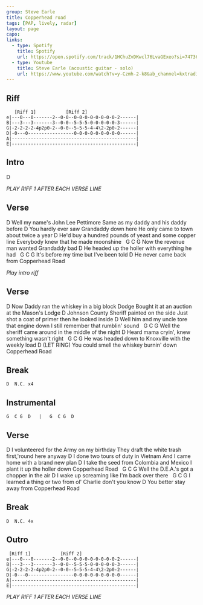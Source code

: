 ```yaml
---
group: Steve Earle
title: Copperhead road
tags: [PAP, lively, radar]
layout: page
capo: 
links: 
  - type: Spotify
    title: Spotify
    url: https://open.spotify.com/track/1HChuZvDKwcl76LvaGExeo?si=74736c6ea2cc439e
  - type: Youtube
    title: Steve Earle (acoustic guitar - solo)
    url: https://www.youtube.com/watch?v=y-Czmh-2-k8&ab_channel=kxtradio
---
```


##  Riff

```chordpro
   [Riff 1]           [Riff 2]
e|---0---0-------2--0-0--0-0-0-0-0-0-0-0-2------|
B|---3---3-------3--0-0--5-5-5-0-0-0-0-0-3------|
G|-2-2-2-2-4p2p0-2--0-0--5-5-5-4-4\2-2p0-2------|
D|-0---0-----------------0-0-0-0-0-0-0-0-0------|
A|----------------------------------------------|
E|----------------------------------------------|
```

## Intro

D

*PLAY RIFF 1 AFTER EACH VERSE LINE*

## Verse

D
Well my name's John Lee Pettimore
Same as my daddy and his daddy before
D
You hardly ever saw Grandaddy down here
He only came to town about twice a year
D
He'd buy a hundred pounds of yeast and some copper line
Everybody knew that he made moonshine
&nbsp;          G                  C       G
Now the revenue man wanted Grandaddy bad
D
He headed up the holler with everything he had
&nbsp;      G                  C         G
It's before my time but I've been told
D
He never came back from Copperhead Road

*Play intro riff*

## Verse

D
Now Daddy ran the whiskey in a big block Dodge
Bought it at an auction at the Mason's Lodge
D
Johnson County Sheriff painted on the side
Just shot a coat of primer then he looked inside
D
Well him and my uncle tore that engine down
I still remember that rumblin' sound
&nbsp;           G                         C             G
Well the sheriff came around in the middle of the night
D
Heard mama cryin', knew something wasn't right
&nbsp;        G                                 C      G
He was headed down to Knoxville with the weekly load
D (LET RING)
You could smell the whiskey burnin' down Copperhead Road

## Break

```
D  N.C. x4
```

## Instrumental

```
G  C G  D   |   G  C G  D
```

## Verse

D
I volunteered for the Army on my birthday
They draft the white trash first,'round here anyway
D
I done two tours of duty in Vietnam
And I came home with a brand new plan
D
I take the seed from Colombia and Mexico
I plant it up the holler down Copperhead Road
&nbsp;          G              C             G
Well the D.E.A.'s got a chopper in the air
D
I wake up screaming like I'm back over there
&nbsp;    G                               C               G
I learned a thing or two from ol' Charlie don't you know
D
You better stay away from Copperhead Road

## Break

```
D  N.C. 4x
```

## Outro

```chordpro
 [Riff 1]           [Riff 2]
e|---0---0-------2--0-0--0-0-0-0-0-0-0-0-2------|
B|---3---3-------3--0-0--5-5-5-0-0-0-0-0-3------|
G|-2-2-2-2-4p2p0-2--0-0--5-5-5-4-4\2-2p0-2------|
D|-0---0-----------------0-0-0-0-0-0-0-0-0------|
A|----------------------------------------------|
E|----------------------------------------------|
```

*PLAY RIFF 1 AFTER EACH VERSE LINE*
